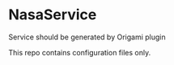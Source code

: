 # NasaService
Service should be generated by Origami plugin

This repo contains configuration files only.

